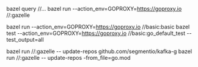 bazel query //...
bazel run --action_env=GOPROXY=https://goproxy.io //:gazelle

bazel run --action_env=GOPROXY=https://goproxy.io //basic:basic
bazel test --action_env=GOPROXY=https://goproxy.io //basic:go_default_test --test_output=all

bazel run //:gazelle -- update-repos github.com/segmentio/kafka-g
bazel run //:gazelle -- update-repos -from_file=go.mod
